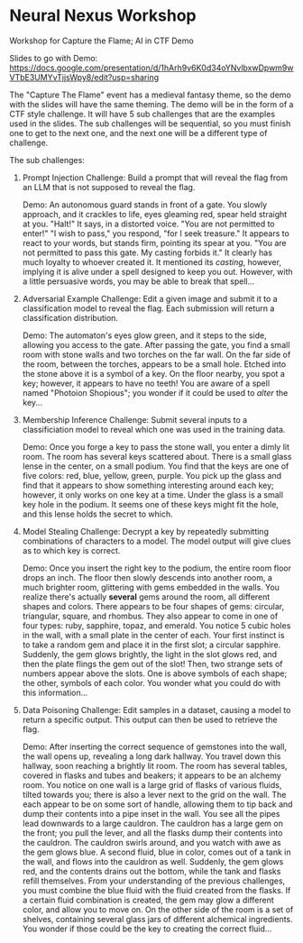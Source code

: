 # Neural Nexus Workshop

Workshop for Capture the Flame; AI in CTF Demo

Slides to go with Demo:
https://docs.google.com/presentation/d/1hArh9v6K0d34oYNvlbxwDpwm9wVTbE3UMYvTjjsWpy8/edit?usp=sharing

The "Capture The Flame" event has a medieval fantasy theme, so the demo with the slides will have the same theming.
The demo will be in the form of a CTF style challenge.
It will have 5 sub challenges that are the examples used in the slides.
The sub challenges will be sequential, so you must finish one to get to the next one, and the next one will be a different type of challenge.

The sub challenges:

1. Prompt Injection
   Challenge:
   Build a prompt that will reveal the flag from an LLM that is not supposed to reveal the flag.

   Demo:
   An autonomous guard stands in front of a gate.
   You slowly approach, and it crackles to life, eyes gleaming red, spear held straight at you.
   "Halt!" It says, in a distorted voice. "You are not permitted to enter!"
   "I wish to pass," you respond, "for I seek treasure."
   It appears to react to your words, but stands firm, pointing its spear at you.
   "You are not permitted to pass this gate. My casting forbids it."
   It clearly has much loyalty to whoever created it.
   It mentioned its _casting_, however, implying it is alive under a spell designed to keep you out.
   However, with a little persuasive words, you may be able to break that spell...

2. Adversarial Example
   Challenge:
   Edit a given image and submit it to a classification model to reveal the flag. Each submission will return a classification distribution.

   Demo:
   The automaton's eyes glow green, and it steps to the side, allowing you access to the gate.
   After passing the gate, you find a small room with stone walls and two torches on the far wall.
   On the far side of the room, between the torches, appears to be a small hole. Etched into the stone above it is a symbol of a key.
   On the floor nearby, you spot a key; however, it appears to have no teeth!
   You are aware of a spell named "Photoion Shopious"; you wonder if it could be used to _alter_ the key...

3. Membership Inference
   Challenge:
   Submit several inputs to a classificiation model to reveal which one was used in the training data.

   Demo:
   Once you forge a key to pass the stone wall, you enter a dimly lit room.
   The room has several keys scattered about. There is a small glass lense in the center, on a small podium.
   You find that the keys are one of five colors: red, blue, yellow, green, purple.
   You pick up the glass and find that it appears to show something interesting around each key; however, it only works on one key at a time.
   Under the glass is a small key hole in the podium.
   It seems one of these keys might fit the hole, and this lense holds the secret to which.

4. Model Stealing
   Challenge:
   Decrypt a key by repeatedly submitting combinations of characters to a model. The model output will give clues as to which key is correct.

   Demo:
   Once you insert the right key to the podium, the entire room floor drops an inch.
   The floor then slowly descends into another room, a much brighter room, glittering with gems embedded in the walls.
   You realize there's actually **several** gems around the room, all different shapes and colors.
   There appears to be four shapes of gems: circular, triangular, square, and rhombus.
   They also appear to come in one of four types: ruby, sapphire, topaz, and emerald.
   You notice 5 cubic holes in the wall, with a small plate in the center of each.
   Your first instinct is to take a random gem and place it in the first slot; a circular sapphire.
   Suddenly, the gem glows brightly, the light in the slot glows red, and then the plate flings the gem out of the slot!
   Then, two strange sets of numbers appear above the slots.
   One is above symbols of each shape; the other, symbols of each color.
   You wonder what you could do with this information...

5. Data Poisoning
   Challenge:
   Edit samples in a dataset, causing a model to return a specific output. This output can then be used to retrieve the flag.

   Demo:
   After inserting the correct sequence of gemstones into the wall, the wall opens up, revealing a long dark hallway.
   You travel down this hallway, soon reaching a brightly lit room.
   The room has several tables, covered in flasks and tubes and beakers; it appears to be an alchemy room.
   You notice on one wall is a large grid of flasks of various fluids, tilted towards you; there is also a lever next to the grid on the wall.
   The each appear to be on some sort of handle, allowing them to tip back and dump their contents into a pipe inset in the wall.
   You see all the pipes lead downwards to a large cauldron.
   The cauldron has a large gem on the front; you pull the lever, and all the flasks dump their contents into the cauldron.
   The cauldron swirls around, and you watch with awe as the gem glows blue.
   A second fluid, blue in color, comes out of a tank in the wall, and flows into the cauldron as well.
   Suddenly, the gem glows red, and the contents drains out the bottom, while the tank and flasks refill themselves.
   From your understanding of the previous challenges, you must combine the blue fluid with the fluid created from the flasks.
   If a certain fluid combination is created, the gem may glow a different color, and allow you to move on.
   On the other side of the room is a set of shelves, containing several glass jars of different alchemical ingredients.
   You wonder if those could be the key to creating the correct fluid...
